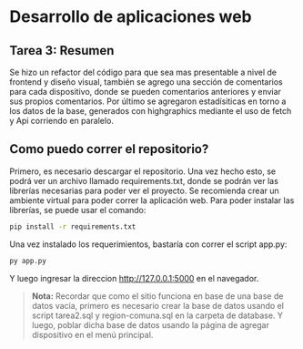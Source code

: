# Desarrollo de aplicaciones web

## Tarea 3: Resumen
Se hizo un refactor del código para que sea mas presentable a nivel de frontend y diseño visual, también se agrego una sección de comentarios para cada dispositivo, donde se pueden comentarios anteriores y enviar sus propios comentarios. Por último se agregaron estadísiticas en torno a los datos de la base, generados con highgraphics mediante el uso de fetch y Api corriendo en paralelo.

## Como puedo correr el repositorio?

Primero, es necesario descargar el repositorio. Una vez hecho esto, se podrá ver un archivo llamado requirements.txt, donde se podrán ver las librerías necesarias para poder ver el proyecto. Se recomienda crear un ambiente virtual para poder correr la aplicación web. Para poder instalar las librerías, se puede usar el comando:

```bash
pip install -r requirements.txt
```
Una vez instalado los requerimientos, bastaría con correr el script app.py:

```bash
py app.py
```
Y luego ingresar la direccion http://127.0.0.1:5000 en el navegador.


> **Nota:** Recordar que como el sitio funciona en base de una base de datos vacía, primero es necesario crear la base de datos usando el script tarea2.sql y region-comuna.sql en la carpeta de database. Y luego, poblar dicha base de datos usando la página de agregar dispositivo en el menú principal.
